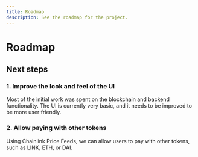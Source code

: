 ```yaml
---
title: Roadmap
description: See the roadmap for the project.
---
```


# Roadmap

## Next steps

### 1. Improve the look and feel of the UI

Most of the initial work was spent on the blockchain and backend functionality. The UI is currently very basic, and it needs to be improved to be more user friendly.

### 2. Allow paying with other tokens

Using Chainlink Price Feeds, we can allow users to pay with other tokens, such as LINK, ETH, or DAI.
